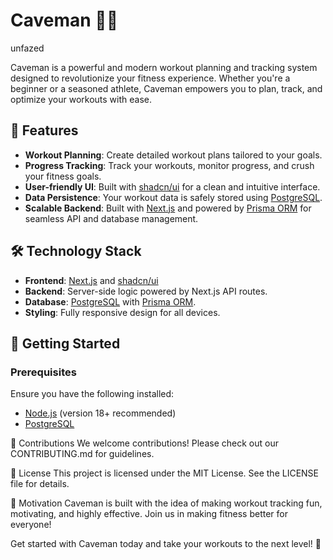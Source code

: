 # Caveman 🏋️‍♂️
unfazed

Caveman is a powerful and modern workout planning and tracking system designed to revolutionize your fitness experience. Whether you're a beginner or a seasoned athlete, Caveman empowers you to plan, track, and optimize your workouts with ease.

## 🚀 Features

- **Workout Planning**: Create detailed workout plans tailored to your goals.
- **Progress Tracking**: Track your workouts, monitor progress, and crush your fitness goals.
- **User-friendly UI**: Built with [shadcn/ui](https://github.com/shadcn/ui) for a clean and intuitive interface.
- **Data Persistence**: Your workout data is safely stored using [PostgreSQL](https://www.postgresql.org/).
- **Scalable Backend**: Built with [Next.js](https://nextjs.org/) and powered by [Prisma ORM](https://www.prisma.io/) for seamless API and database management.

## 🛠️ Technology Stack

- **Frontend**: [Next.js](https://nextjs.org/) and [shadcn/ui](https://github.com/shadcn/ui)
- **Backend**: Server-side logic powered by Next.js API routes.
- **Database**: [PostgreSQL](https://www.postgresql.org/) with [Prisma ORM](https://www.prisma.io/).
- **Styling**: Fully responsive design for all devices.

## 🏁 Getting Started

### Prerequisites

Ensure you have the following installed:

- [Node.js](https://nodejs.org/) (version 18+ recommended)
- [PostgreSQL](https://www.postgresql.org/)

🤝 Contributions
We welcome contributions! Please check out our CONTRIBUTING.md for guidelines.

📜 License
This project is licensed under the MIT License. See the LICENSE file for details.

🌟 Motivation
Caveman is built with the idea of making workout tracking fun, motivating, and highly effective. Join us in making fitness better for everyone!

Get started with Caveman today and take your workouts to the next level! 💪
